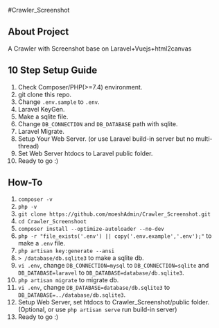
#Crawler_Screenshot

## About Project
A Crawler with Screenshot base on Laravel+Vuejs+html2canvas

## 10 Step Setup Guide
1) Check Composer/PHP(>=7.4) environment.
2) git clone this repo.
3) Change `.env.sample` to `.env`.
4) Laravel KeyGen.
5) Make a sqlite file.
6) Change `DB_CONNECTION` and `DB_DATABASE` path with sqlite.
7) Laravel Migrate.
8) Setup Your Web Server. (or use Laravel build-in server but no multi-thread)
9) Set Web Server htdocs to Laravel public folder.
10) Ready to go :)

## How-To
1) `composer -v`
2) `php -v`
3) `git clone https://github.com/moeshAdmin/Crawler_Screenshot.git`
4) `cd Crawler_Screenshoot`
5) `composer install --optimize-autoloader --no-dev`
6) `php -r "file_exists('.env') || copy('.env.example','.env');"` to make a `.env` file.
7) `php artisan key:generate --ansi`
8) `> /database/db.sqlite3` to make a sqlite db.
9) `vi .env`, change `DB_CONNECTION=mysql` to `DB_CONNECTION=sqlite` and `DB_DATABASE=laravel` to `DB_DATABASE=database/db.sqlite3`.
10) `php artisan migrate` to migrate db.
11) `vi .env`, change `DB_DATABASE=database/db.sqlite3` to `DB_DATABASE=../database/db.sqlite3`. 
12) Setup Web Server, set htdocs to Crawler_Screenshot/public folder. (Optional, or use `php artisan serve` run build-in server)
13) Ready to go :)
